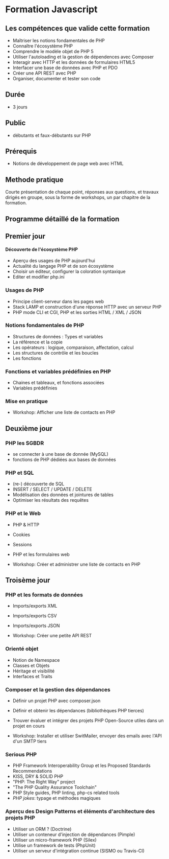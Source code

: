 # Formation Javascript

## Les compétences que valide cette formation

- Maîtriser les notions fondamentales de PHP
- Connaître l'écosystème PHP
- Comprendre le modèle objet de PHP 5
- Utiliser l'autoloading et la gestion de dépendences avec Composer
- Interagir avec HTTP et les données de formulaires HTML5
- Interfacer une base de données avec PHP et PDO
- Créer une API REST avec PHP
- Organiser, documenter et tester son code


## Durée

* 3 jours

## Public

* débutants et faux-débutants sur PHP

## Prérequis

* Notions de développement de page web avec HTML

## Methode pratique

Courte présentation de chaque point, réponses aux questions, et travaux dirigés en groupe, sous la forme de workshops, un par chapitre de la formation.

## Programme détaillé de la formation

## Premier jour

#### Découverte de l'écosystème PHP

* Aperçu des usages de PHP aujourd'hui
* Actualité du langage PHP et de son écosystème
* Choisir un éditeur, configurer la coloration syntaxique
* Editer et modifier php.ini 

### Usages de PHP

* Principe client-serveur dans les pages web
* Stack LAMP et construction d'une réponse HTTP avec un serveur PHP
* PHP mode CLI et CGI, PHP et les sorties HTML / XML / JSON

### Notions fondamentales de PHP

* Structures de données : Types et variables
* La référence et la copie
* Les opérateurs : logique, comparaison, affectation, calcul
* Les structures de contrôle et les boucles
* Les fonctions

### Fonctions et variables prédéfinies en PHP 

* Chaines et tableaux, et fonctions associées
* Variables prédéfinies

### Mise en pratique

* Workshop: Afficher une liste de contacts en PHP

## Deuxième jour

### PHP les SGBDR
* se connecter à une base de donnée (MySQL)
* fonctions de PHP dédiées aux bases de données

### PHP et SQL
* (re-) découverte de SQL
* INSERT / SELECT / UPDATE / DELETE
* Modélisation des données et jointures de tables
* Optimiser les résultats des requêtes

### PHP et le Web
* PHP & HTTP
* Cookies
* Sessions
* PHP et les formulaires web

* Workshop: Créer et administrer une liste de contacts en PHP

## Troisème jour

### PHP et les formats de données
* Imports/exports XML
* Imports/exports CSV
* Imports/exports JSON

* Workshop: Créer une petite API REST

### Orienté objet

* Notion de Namespace
* Classes et Objets
* Héritage et visibilité
* Interfaces et Traits

### Composer et la gestion des dépendances

* Définir un projet PHP avec composer.json
* Définir et obtenir les dépendances (bibliothèques PHP tierces)
* Trouver évaluer et intégrer des projets PHP Open-Source utiles dans un projet en cours 

* Workshop: Installer et utiliser SwitMailer, envoyer des emails avec l'API d'un SMTP tiers

### Serious PHP  
* PHP Framework Interoperability Group et les Proposed Standards Recommendations
* KISS, DRY & SOLID PHP
* "PHP: The Right Way" project
* "The PHP Quality Assurance Toolchain"
* PHP Style guides, PHP linting, php-cs related tools
* _PHP jokes_: typage et méthodes magiques

### Aperçu des Design Patterns et éléments d'architecture des projets PHP
* Utiliser un ORM ? (Doctrine)
* Utiliser un conteneur d'injection de dépendances (Pimple)
* Utiliser un micro-framework PHP (Silex)
* Utilise un framework de tests (PhpUnit)
* Utiliser un serveur d'intégration continue (SISMO ou Travis-CI)
